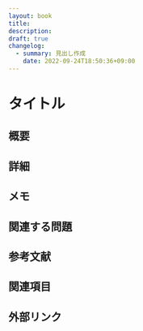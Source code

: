 ```yaml
---
layout: book
title: 
description: 
draft: true
changelog:
  - summary: 見出し作成
    date: 2022-09-24T18:50:36+09:00
---
```


# タイトル

## 概要

## 詳細

## メモ

## 関連する問題

## 参考文献

## 関連項目

## 外部リンク
